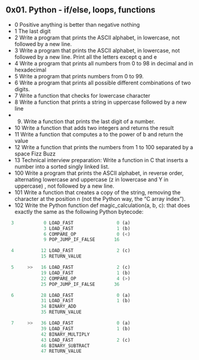 ## 0x01. Python - if/else, loops, functions
- 0 Positive anything is better than negative nothing
- 1 The last digit
- 2 Write a program that prints the ASCII alphabet, in lowercase, not followed by a new line.
- 3 Write a program that prints the ASCII alphabet, in lowercase, not followed by a new line. Print all the letters except q and e
- 4 Write a program that prints all numbers from 0 to 98 in decimal and in hexadecimal
- 5 Write a program that prints numbers from 0 to 99.
- 6 Write a program that prints all possible different combinations of two digits.
- 7 Write a function that checks for lowercase character
- 8 Write a function that prints a string in uppercase followed by a new line
- 9. Write a function that prints the last digit of a number.
- 10 Write a function that adds two integers and returns the result
- 11 Write a function that computes a to the power of b and return the value
- 12 Write a function that prints the numbers from 1 to 100 separated by a space Fizz Buzz
- 13 Technical interview preparation: Write a function in C that inserts a number into a sorted singly linked list.
- 100 Write a program that prints the ASCII alphabet, in reverse order, alternating lowercase and uppercase (z in lowercase and Y in uppercase) , not followed by a new line.
- 101 Write a function that creates a copy of the string, removing the character at the position n (not the Python way, the “C array index”).
- 102 Write the Python function def magic_calculation(a, b, c): that does exactly the same as the following Python bytecode:

```python
  3           0 LOAD_FAST                0 (a)
              3 LOAD_FAST                1 (b)
              6 COMPARE_OP               0 (<)
              9 POP_JUMP_IF_FALSE       16

  4          12 LOAD_FAST                2 (c)
             15 RETURN_VALUE

  5     >>   16 LOAD_FAST                2 (c)
             19 LOAD_FAST                1 (b)
             22 COMPARE_OP               4 (>)
             25 POP_JUMP_IF_FALSE       36

  6          28 LOAD_FAST                0 (a)
             31 LOAD_FAST                1 (b)
             34 BINARY_ADD
             35 RETURN_VALUE

  7     >>   36 LOAD_FAST                0 (a)
             39 LOAD_FAST                1 (b)
             42 BINARY_MULTIPLY
             43 LOAD_FAST                2 (c)
             46 BINARY_SUBTRACT
             47 RETURN_VALUE

